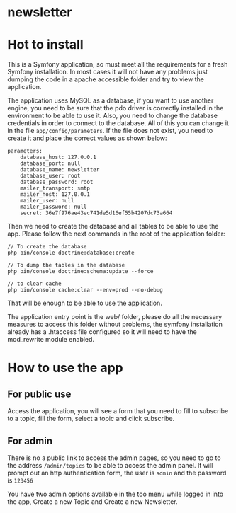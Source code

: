 newsletter
==========



Hot to install
==============

This is a Symfony application, so must meet all the requirements for a fresh Symfony installation. In most cases
it will not have any problems just dumping the code in a  apache accessible folder and try to view the application.


The application uses MySQL as a database, if you want to use another engine, you need to be sure that the pdo driver 
is correctly installed in the environment to be able to use it. Also, you need to change the database credentials
in order to connect to the database. All of this you can change it in the file `app/config/parameters`. If the file
does not exist, you need to create it and place the correct values as shown below:

```
parameters:
    database_host: 127.0.0.1
    database_port: null
    database_name: newsletter
    database_user: root
    database_password: root
    mailer_transport: smtp
    mailer_host: 127.0.0.1
    mailer_user: null
    mailer_password: null
    secret: 36e7f976ae43ec741de5d16ef55b4207dc73a664
```

Then we need to create the database and all tables to be able to use the app. Please follow the next
commands in the root of the application folder:


```
// To create the database
php bin/console doctrine:database:create

// To dump the tables in the database
php bin/console doctrine:schema:update --force

// to clear cache
php bin/console cache:clear --env=prod --no-debug
```

That will be enough to be able to use the application.

The application entry point is the web/ folder, please do all the necessary measures to access this folder
without problems, the symfony installation already has a .htaccess file configured so it will need to have
the mod_rewrite module enabled.


How to use the app
==================

## For public use
Access the application, you will see a form that you need to fill to subscribe to a topic, fill the form, select
a topic and click subscribe.

## For admin
There is no a public link to access the admin pages, so you need to go to the address `/admin/topics` to be able 
to access the admin panel. It will prompt out an http authentication form, the user is `admin` and the password is 
`123456`

You have two admin options available in the too menu while logged in into the app, Create a new Topic and Create a 
new Newsletter.




